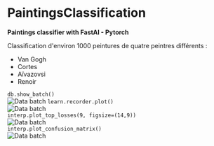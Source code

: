 # PaintingsClassification
**Paintings classifier with FastAI - Pytorch**

Classification d'environ 1000 peintures de quatre peintres différents :

 - Van Gogh
 - Cortes
 - Aïvazovsi
 - Renoir
 
```db.show_batch()```<br>
![Data batch](https://image.noelshack.com/fichiers/2019/15/4/1554977638-1.png)
```learn.recorder.plot()```<br>
![Data batch](https://image.noelshack.com/fichiers/2019/15/4/1554977638-2.png)
<br>
```interp.plot_top_losses(9, figsize=(14,9))```<br>
![Data batch](https://image.noelshack.com/fichiers/2019/15/4/1554977638-3.png)
<br>
```interp.plot_confusion_matrix()```<br>
![Data batch](https://image.noelshack.com/fichiers/2019/15/4/1554977638-4.png)
